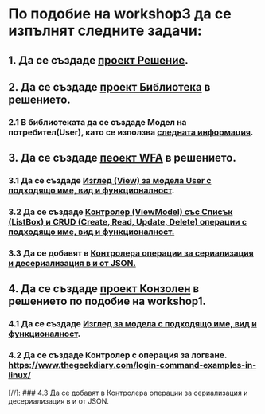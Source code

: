 # По подобие на workshop3 да се изпълнят следните задачи:
## 1. Да се създаде [проект Решение](https://github.com/vakovsky/11/blob/main/docs/projects_ver2_f1.pdf).
## 2. Да се създаде [проект Библиотека](https://github.com/vakovsky/11/blob/main/docs/projects_ver2_f3.pdf) в решението.
### 2.1 В библиотеката да се създаде Модел на потребител(User), като се използва [следната информация](https://www.cyberciti.biz/faq/understanding-etcpasswd-file-format/). 
## 3. Да се създаде [пеоект WFA](https://github.com/vakovsky/11/blob/main/docs/projects_ver2_f4.pdf) в решението.
### 3.1 Да се създаде [Изглед (View) за модела User с подходящо име, вид и функционалност](https://github.com/vakovsky/11/blob/main/part1(mvc)/source/homework/homework3/FormUserView.png).
### 3.2 Да се създаде [Контролер (ViewModel) със Списък (ListBox) и CRUD (Create, Read, Update, Delete) операции с подходящо име, вид и функционалност.](https://github.com/vakovsky/11/blob/main/part1(mvc)/source/homework/homework3/FormUsers.png)
### 3.3 Да се добавят в [Контролера операции за сериализация и десериализация в и от JSON.](https://github.com/vakovsky/11/blob/main/part1(mvc)/source/homework/homework3/FormUsersWithJSON.png)
## 4. Да се създаде [проект Конзолен](https://github.com/vakovsky/11/blob/main/docs/projects_ver2_f2.pdf) в решението по подобие на workshop1.
### 4.1 Да се създаде [Изглед за модела с подходящо име, вид и функционалност](https://github.com/vakovsky/11/blob/main/part1(mvc)/source/homework/homework3/View.png).
### 4.2 Да се създаде Контролер с операция за логване. https://www.thegeekdiary.com/login-command-examples-in-linux/
[//]: ### 4.3 Да се добавят в Контролера операции за сериализация и десериализация в и от JSON.
